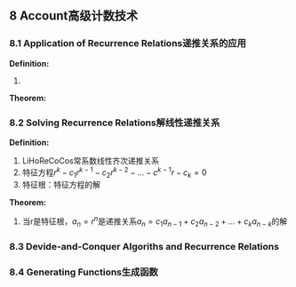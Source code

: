 ## 8 Account高级计数技术

### 8.1 Application of Recurrence Relations递推关系的应用

**Definition:**

1. 

**Theorem:**





### 8.2 Solving Recurrence Relations解线性递推关系

**Definition:**

1. LiHoReCoCos常系数线性齐次递推关系
2. 特征方程$r^k -c_1 r^{k-1}-c_2r^{k-2}-\dots-c^{k-1}r-c_k=0$
3. 特征根：特征方程的解

**Theorem:**

1. 当r是特征根，$a_n=r^n$是递推关系$a_n=c_1a_{n-1}+c_2a_{n-2}+\dots+c_ka_{n-k}$的解

### 8.3 Devide-and-Conquer Algoriths and Recurrence Relations

### 8.4 Generating Functions生成函数



